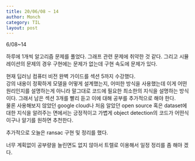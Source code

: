 ```yaml
---
title: 20/06/08 ~ 14
author: Monch
category: TIL
layout: post
---
```


6/08~14

하루에 1개씩 알고리즘 문제를 풀었다. 그래프 관련 문제에 취약한 것 같다. 그리고 시뮬레이션의 문제의 경우 구현에는 문제가 없는데 구현 속도에 문제가 있다. 

현재 딥러닝 컴퓨터 비전 완벽 가이드를 섹션 5까지 수강했다.   
강의 내용이 정확하게 모델을 어떻게 설계했는지, 어떠한 방식을 사용했는데 이게 어떤원리인지를 설명하는게 아니라 말그대로 코드에 필요한 최소한의 지식을 설명하는 방식이다. 그래서 남은 섹션 3개를 빨리 듣고 이에 대해 공부를 추가적으로 해야 한다.  
물론 사용해보지 않았던 google cloud나 처음 알았던 open source 혹은 dataset에 대한 지식을 알려주는 면에서는 긍정적이고 가볍게 object detection의 코드가 어떤식이구나 알기를 원하면 추천한다.   

추가적으로 오늘은 ransac 구현 및 정리를 했다.

너무 계획없이 공부량을 늘린면도 없지 않아서 트렐로 이용해서 일정 정리를 좀 해야 겠다.